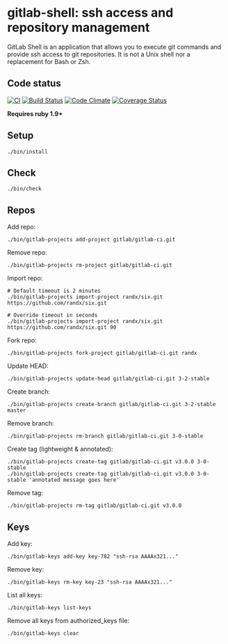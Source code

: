 # gitlab-shell: ssh access and repository management

GitLab Shell is an application that allows you to execute git commands
and provide ssh access to git repositories.
It is not a Unix shell nor a replacement for Bash or Zsh.

## Code status

[![CI](http://ci.gitlab.org/projects/4/status.png?ref=master)](http://ci.gitlab.org/projects/4?ref=master)
[![Build Status](https://semaphoreapp.com/api/v1/projects/a71ddd46-a9cc-4062-875e-7ade19a44927/243336/badge.png)](https://semaphoreapp.com/gitlabhq/gitlab-shell)
[![Code Climate](https://codeclimate.com/github/gitlabhq/gitlab-shell.png)](https://codeclimate.com/github/gitlabhq/gitlab-shell)
[![Coverage Status](https://coveralls.io/repos/gitlabhq/gitlab-shell/badge.png?branch=master)](https://coveralls.io/r/gitlabhq/gitlab-shell)

**Requires ruby 1.9+**

## Setup

    ./bin/install

## Check

    ./bin/check

## Repos

Add repo:

    ./bin/gitlab-projects add-project gitlab/gitlab-ci.git

Remove repo:

    ./bin/gitlab-projects rm-project gitlab/gitlab-ci.git

Import repo:

    # Default timeout is 2 minutes
    ./bin/gitlab-projects import-project randx/six.git https://github.com/randx/six.git 

    # Override timeout in seconds
    ./bin/gitlab-projects import-project randx/six.git https://github.com/randx/six.git 90

Fork repo:

    ./bin/gitlab-projects fork-project gitlab/gitlab-ci.git randx

Update HEAD:

    ./bin/gitlab-projects update-head gitlab/gitlab-ci.git 3-2-stable

Create branch:

    ./bin/gitlab-projects create-branch gitlab/gitlab-ci.git 3-2-stable master

Remove branch:

    ./bin/gitlab-projects rm-branch gitlab/gitlab-ci.git 3-0-stable

Create tag (lightweight & annotated):

    ./bin/gitlab-projects create-tag gitlab/gitlab-ci.git v3.0.0 3-0-stable 
    ./bin/gitlab-projects create-tag gitlab/gitlab-ci.git v3.0.0 3-0-stable 'annotated message goes here'

Remove tag:

    ./bin/gitlab-projects rm-tag gitlab/gitlab-ci.git v3.0.0

## Keys

Add key:

    ./bin/gitlab-keys add-key key-782 "ssh-rsa AAAAx321..."

Remove key:

    ./bin/gitlab-keys rm-key key-23 "ssh-rsa AAAAx321..."

List all keys:

    ./bin/gitlab-keys list-keys


Remove all keys from authorized_keys file:

    ./bin/gitlab-keys clear
